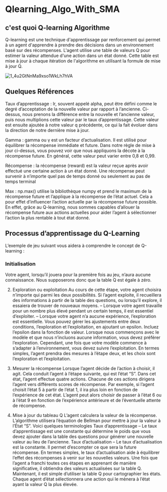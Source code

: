 # Qlearning_Algo_With_SMA
## c'est quoi Q-learning Algorithme 
Q-learning est une technique d'apprentissage par renforcement qui permet à un agent d'apprendre à prendre des décisions dans un environnement basé sur des récompenses. L'agent utilise une table de valeurs Q pour estimer la valeur attendue d'une action dans un état donné. Cette table est mise à jour à chaque itération de l'algorithme en utilisant la formule de mise à jour Q.

   ![1_4u2GtNnMa9xso1WkLh7hVA](https://github.com/hassanouado/Q-learning_Using_SMA/assets/95369534/8207c6f9-874c-4943-8008-b266686b6c3c)

## Quelques Références 
Taux d’apprentissage : lr, souvent appelé alpha, peut être défini comme le degré d’acceptation de la nouvelle valeur par rapport à l’ancienne. Ci-dessus, nous prenons la différence entre la nouvelle et l’ancienne valeur, puis nous multiplions cette valeur par le taux d’apprentissage. Cette valeur est ensuite ajoutée à notre valeur q précédente, ce qui la fait évoluer dans la direction de notre dernière mise à jour.

Gamma : gamma ou γ est un facteur d’actualisation. Il est utilisé pour équilibrer la récompense immédiate et future. Dans notre règle de mise à jour ci-dessus, vous pouvez voir que nous appliquons la décote à la récompense future. En général, cette valeur peut varier entre 0,8 et 0,99.

Récompense : la récompense (reward) est la valeur reçue après avoir effectué une certaine action à un état donné. Une récompense peut survenir à n’importe quel pas de temps donné ou seulement au pas de temps terminal

Max : np.max() utilise la bibliothèque numpy et prend le maximum de la récompense future et l’applique à la récompense de l’état actuel. Cela a pour effet d’influencer l’action actuelle par la récompense future possible. En effet, grâce au Q-learning, nous sommes capables d’allouer la récompense future aux actions actuelles pour aider l’agent à sélectionner l’action la plus rentable à tout état donné.

## Processus d’apprentissage du Q-Learning
L’exemple de jeu suivant vous aidera à comprendre le concept de Q-learning :

### Initialisation
Votre agent, lorsqu’il jouera pour la première fois au jeu, n’aura aucune connaissance. Nous supposerons donc que la table Q est égale à zéro.

2. Exploration ou exploitation
Au cours de cette étape, votre agent choisira n’importe qui parmi les deux possibilités. Si l’agent exploite, il recueillera des informations à partir de la table des questions, ou lorsqu’il explore, il essaiera de trouver de nouveaux moyens.
– Lorsque votre agent travaille pour un nombre plus élevé pendant un certain temps, il est essentiel d’exploiter.
– Lorsque votre agent n’a aucune expérience, l’exploration est essentielle.
Vous pouvez gérer les ajustements entre deux conditions, l’exploration et l’exploitation, en ajoutant un epsilon. Incluez l’epsilon dans la fonction de valeur. Lorsque nous commençons avec le modèle et que nous n’incluons aucune information, vous devez préférer l’exploration. Cependant, une fois que votre modèle commence à s’adapter à l’environnement, vous devez suivre l’exploitation. En termes simples, l’agent prendra des mesures à l’étape deux, et les choix sont l’exploration et l’exploitation.

3. Mesurer la récompense
Lorsque l’agent décide de l’action à choisir, il agit. Cela conduit l’agent à l’étape suivante, qui est l’état “S”. Dans cet état, l’agent effectue quatre actions. Chacune de ces actions dirigera l’agent vers différents scores de récompense. Par exemple, si l’agent choisit l’état 5 à partir de l’état 1, il ira plus loin en fonction de l’expérience de cet état. L’agent peut alors choisir de passer à l’état 6 ou à l’état 9 en fonction de l’expérience antérieure et de l’éventuelle attente de récompense.

4. Mise à jour du tableau Q
L’agent calculera la valeur de la récompense. L’algorithme utilisera l’équation de Bellman pour mettre à jour la valeur à l’État “S”. Voici quelques terminologies
Taux d’apprentissage – Le taux d’apprentissage est une constante qui détermine le poids que vous devez ajouter dans la table des questions pour générer une nouvelle valeur au lieu de l’ancienne.
Taux d’actualisation – Le taux d’actualisation est la constante. Il permet d’escompter ce que sera la future récompense. En termes simples, le taux d’actualisation aide à équilibrer l’effet des récompenses à venir sur les nouvelles valeurs.
Une fois que l’agent a franchi toutes ces étapes en apprenant de manière significative, il obtiendra des valeurs actualisées sur la table Q. Maintenant, il est simple d’utiliser la table Q pour cartographier les états. Chaque agent d’état sélectionnera une action qui le mènera à l’état ayant la valeur Q la plus élevée.
